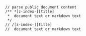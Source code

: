 
	// parse public document content
	/** *[z-index-][title]
	 *  document text or markdown text
	 */
	// /[z-index-][title]
	//  document text or markdown text

